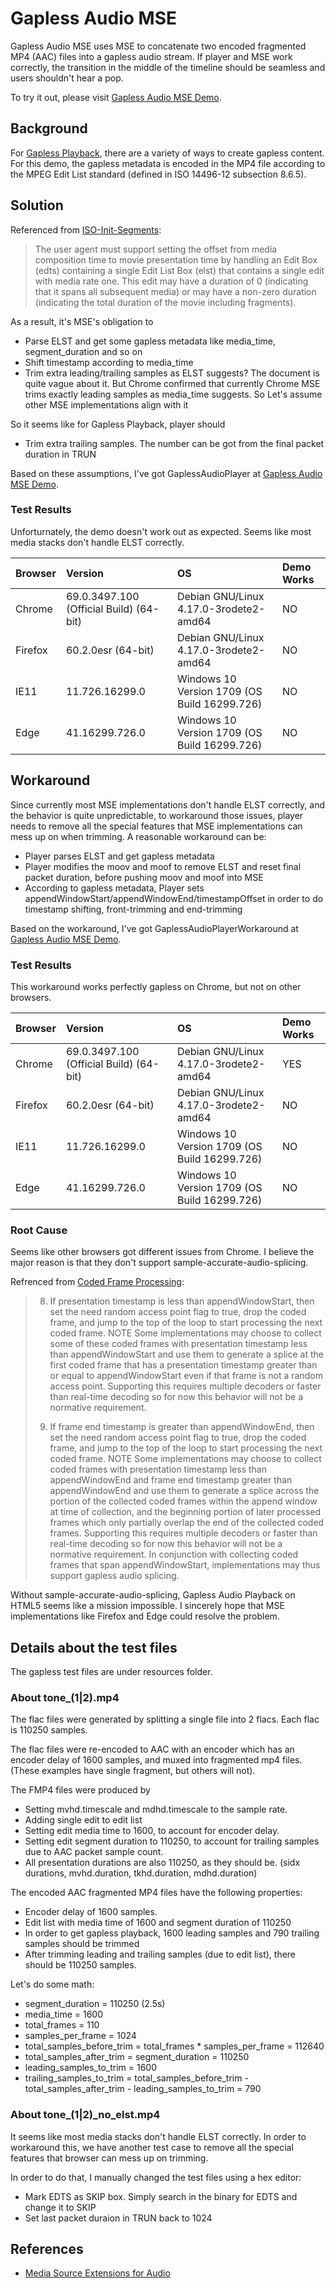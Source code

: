 # Gapless Audio MSE
Gapless Audio MSE uses MSE to concatenate two encoded fragmented MP4 (AAC) files 
into a gapless audio stream. If player and MSE work correctly, the transition in
the middle of the timeline should be seamless and users shouldn't hear a pop.

To try it out, please visit [Gapless Audio MSE Demo](https://nzhang227.github.io/gapless_audio_mse/demo.html).

## Background
For [Gapless Playback](https://en.wikipedia.org/wiki/Gapless_playback), there are a variety of ways to create gapless content. For this demo, the gapless metadata is encoded in the MP4 file according to the MPEG Edit List standard (defined in ISO 14496-12 subsection 8.6.5).

## Solution
Referenced from [ISO-Init-Segments](https://www.w3.org/TR/mse-byte-stream-format-isobmff/#iso-init-segments):
> The user agent must support setting the offset from media composition time to movie presentation time by handling an Edit Box (edts) containing a single Edit List Box (elst) that contains a single edit with media rate one. This edit may have a duration of 0 (indicating that it spans all subsequent media) or may have a non-zero duration (indicating the total duration of the movie including fragments).

As a result, it's MSE's obligation to
* Parse ELST and get some gapless metadata like media_time, segment_duration and so on
* Shift timestamp according to media_time
* Trim extra leading/trailing samples as ELST suggests? The document is quite vague about it. But Chrome confirmed that currently Chrome MSE trims exactly leading samples as media_time suggests. So Let's assume other MSE implementations align with it

So it seems like for Gapless Playback, player should
* Trim extra trailing samples. The number can be got from the final packet duration in TRUN

Based on these assumptions, I've got GaplessAudioPlayer at [Gapless Audio MSE Demo](https://nzhang227.github.io/gapless_audio_mse/demo.html). 

### Test Results
Unforturnately, the demo doesn't work out as expected. Seems like most media stacks don't handle ELST correctly.

| Browser | Version                                 | OS                                           | Demo Works |
|:--------|:----------------------------------------|:---------------------------------------------|:-----------|
| Chrome  | 69.0.3497.100 (Official Build) (64-bit) | Debian GNU/Linux 4.17.0-3rodete2-amd64       | NO         |
| Firefox | 60.2.0esr (64-bit)                      | Debian GNU/Linux 4.17.0-3rodete2-amd64       | NO         |
| IE11    | 11.726.16299.0                          | Windows 10 Version 1709 (OS Build 16299.726) | NO         |
| Edge    | 41.16299.726.0                          | Windows 10 Version 1709 (OS Build 16299.726) | NO         |

## Workaround
Since currently most MSE implementations don't handle ELST correctly, and the behavior is quite unpredictable, to workaround those issues, player needs to remove all the special features that MSE implementations can mess up on when trimming. A reasonable workaround can be:
* Player parses ELST and get gapless metadata
* Player modifies the moov and moof to remove ELST and reset final packet duration, before pushing moov and moof into MSE
* According to gapless metadata, Player sets appendWindowStart/appendWindowEnd/timestampOffset in order to do timestamp shifting, front-trimming and end-trimming

Based on the workaround, I've got GaplessAudioPlayerWorkaround at [Gapless Audio MSE Demo](https://nzhang227.github.io/gapless_audio_mse/demo.html).

### Test Results
This workaround works perfectly gapless on Chrome, but not on other browsers. 

| Browser | Version                                 | OS                                           | Demo Works |
|:--------|:----------------------------------------|:---------------------------------------------|:-----------|
| Chrome  | 69.0.3497.100 (Official Build) (64-bit) | Debian GNU/Linux 4.17.0-3rodete2-amd64       | YES        |
| Firefox | 60.2.0esr (64-bit)                      | Debian GNU/Linux 4.17.0-3rodete2-amd64       | NO         |
| IE11    | 11.726.16299.0                          | Windows 10 Version 1709 (OS Build 16299.726) | NO         |
| Edge    | 41.16299.726.0                          | Windows 10 Version 1709 (OS Build 16299.726) | NO         |

### Root Cause
Seems like other browsers got different issues from Chrome. I believe the major reason is that they don't support sample-accurate-audio-splicing.

Refrenced from [Coded Frame Processing](https://www.w3.org/TR/media-source/#sourcebuffer-coded-frame-processing):
> 8. If presentation timestamp is less than appendWindowStart, then set the need random access point flag to true, drop the coded frame, and jump to the top of the loop to start processing the next coded frame.
> NOTE
> Some implementations may choose to collect some of these coded frames with presentation timestamp less than appendWindowStart and use them to generate a splice at the first coded frame that has a presentation timestamp greater than or equal to appendWindowStart even if that frame is not a random access point. Supporting this requires multiple decoders or faster than real-time decoding so for now this behavior will not be a normative requirement.
>
> 9. If frame end timestamp is greater than appendWindowEnd, then set the need random access point flag to true, drop the coded frame, and jump to the top of the loop to start processing the next coded frame.
> NOTE
> Some implementations may choose to collect coded frames with presentation timestamp less than appendWindowEnd and frame end timestamp greater than appendWindowEnd and use them to generate a splice across the portion of the collected coded frames within the append window at time of collection, and the beginning portion of later processed frames which only partially overlap the end of the collected coded frames. Supporting this requires multiple decoders or faster than real-time decoding so for now this behavior will not be a normative requirement. In conjunction with collecting coded frames that span appendWindowStart, implementations may thus support gapless audio splicing.

Without sample-accurate-audio-splicing, Gapless Audio Playback on HTML5 seems like a mission impossible. I sincerely hope that MSE implementations like Firefox and Edge could resolve the problem.

## Details about the test files
The gapless test files are under resources folder.

### About tone_(1|2).mp4
The flac files were generated by splitting a single file into 2 flacs.
Each flac is 110250 samples.

The flac files were re-encoded to AAC with an encoder which has an encoder delay
of 1600 samples, and muxed into fragmented mp4 files.
(These examples have single fragment, but others will not).

The FMP4 files were produced by
 * Setting mvhd.timescale and mdhd.timescale to the sample rate.
 * Adding single edit to edit list
 * Setting edit media time to 1600, to account for encoder delay.
 * Setting edit segment duration to 110250, to account for trailing samples due 
 to AAC packet sample count.
 * All presentation durations are also 110250, as they should be.
   (sidx durations, mvhd.duration, tkhd.duration, mdhd.duration)

The encoded AAC fragmented MP4 files have the following properties:
 * Encoder delay of 1600 samples.
 * Edit list with media time of 1600 and segment duration of 110250
 * In order to get gapless playback, 1600 leading samples and 790 trailing 
 samples should be trimmed
 * After trimming leading and trailing samples (due to edit list), there should 
 be 110250 samples.

Let's do some math:
* segment_duration = 110250 (2.5s)
* media_time =  1600
* total_frames = 110
* samples_per_frame = 1024
* total_samples_before_trim = total_frames * samples_per_frame = 112640
* total_samples_after_trim = segment_duration = 110250
* leading_samples_to_trim = 1600
* trailing_samples_to_trim = total_samples_before_trim - total_samples_after_trim - leading_samples_to_trim = 790

### About tone_(1|2)_no_elst.mp4
It seems like most media stacks don't handle ELST correctly. In order to workaround this, we have another test case to remove all the special features that browser can mess up on trimming. 

In order to do that, I manually changed the test files using a hex editor:
* Mark EDTS as SKIP box. Simply search in the binary for EDTS and change it to SKIP
* Set last packet duraion in TRUN back to 1024

## References
* [Media Source Extensions for Audio](https://developers.google.com/web/updates/2015/06/Media-Source-Extensions-for-Audio)